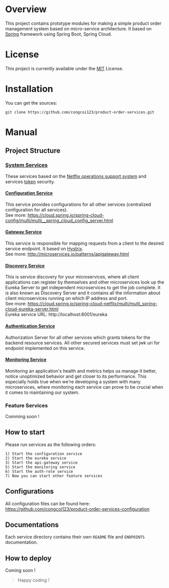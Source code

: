 # Overview
This project contains prototype modules for making a simple product order management system based on micro-service architecture. It based on [Spring](https://spring.io/) framework using Spring Boot, Spring Cloud.

# License
This project is currently available under the [MIT](https://github.com/congcoi123/product-order-services/blob/master/LICENSE) License.

# Installation
You can get the sources:
```
git clone https://github.com/congcoi123/product-order-services.git
```

# Manual
## Project Structure
### [System Services](https://github.com/congcoi123/product-order-services/tree/develop/systems)
These services based on the [Netflix operations support system](https://spring.io/projects/spring-cloud-netflix) and services [token](https://en.wikipedia.org/wiki/JSON_Web_Token) security.

#### [Configuration Service](https://github.com/congcoi123/product-order-services/tree/develop/systems/configuration)
This service provides configurations for all other services (centralized configuration for all services).  
See more: https://cloud.spring.io/spring-cloud-config/multi/multi__spring_cloud_config_server.html

#### [Gateway Service](https://github.com/congcoi123/product-order-services/tree/develop/systems/api-gateway)
This service is responsible for mapping requests from a client to the desired service endpoint. It based on [Hystrix](https://github.com/Netflix/Hystrix).  
See more: http://microservices.io/patterns/apigateway.html

#### [Discovery Service](https://github.com/congcoi123/product-order-services/tree/develop/systems/eureka)
This is service discovery for your microservices, where all client applications can register by themselves and other microservices look up the Eureka Server to get independent microservices to get the job complete. It is also known as Discovery Server and it contains all the information about client microservices running on which IP address and port.  
See more: https://cloud.spring.io/spring-cloud-netflix/multi/multi_spring-cloud-eureka-server.html  
Eureka service URL: http://localhost:8001/eureka

#### [Authentication Service](https://github.com/congcoi123/product-order-services/tree/develop/systems/auth-role)
Authorization Server for all other services which grants tokens for the backend resource services. All other secured services must set jwk uri for endpoint implemented on this service.

#### [Monitoring Service](https://github.com/congcoi123/product-order-services/tree/develop/systems/monitoring)
Monitoring an application's health and metrics helps us manage it better, notice unoptimized behavior and get closer to its performance. This especially holds true when we're developing a system with many microservices, where monitoring each service can prove to be crucial when it comes to maintaining our system.

### Feature Services
Comming soon !

## How to start
Please run services as the following orders:
```
1) Start the configuration service
2) Start the eureka service
3) Start the api-gateway service
5) Start the monitoring service
6) Start the auth-role service
7) Now you can start other feature services
```

## Configurations
All configuration files can be found here: https://github.com/congcoi123/product-order-services-configuration

## Documentations
Each service directory contains their own `README` file and `ENDPOINTS` documentation.

## How to deploy
Coming soon !

> Happy coding !
